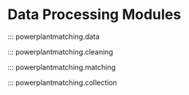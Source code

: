 # Data Processing Modules

::: powerplantmatching.data

::: powerplantmatching.cleaning

::: powerplantmatching.matching

::: powerplantmatching.collection
